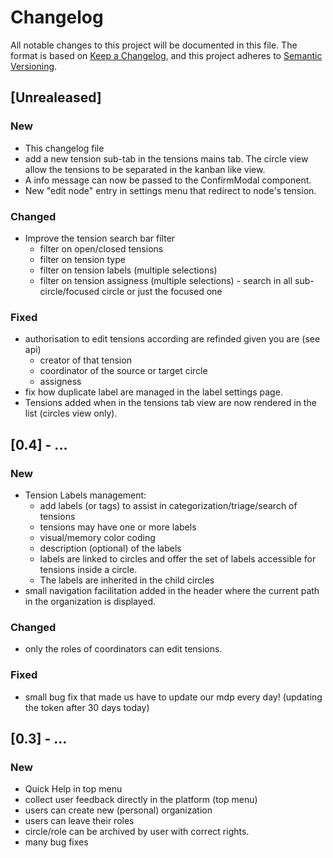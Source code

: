 # Changelog                                                                                                                                                                                                        

All notable changes to this project will be documented in this file.
The format is based on [Keep a Changelog](https://keepachangelog.com/en/1.0.0/), and this project adheres to [Semantic Versioning](https://semver.org/spec/v2.0.0.html).


## [Unrealeased]                                                                                                                                                                                                   

### New
- This changelog file
- add a new tension sub-tab in the tensions mains tab. The circle view allow the tensions to be separated in the kanban like view.
- A info message can now be passed to the ConfirmModal component.
- New "edit node" entry in settings menu that redirect to node's tension.

### Changed
- Improve the tension search bar filter
	- filter on open/closed tensions
    - filter on tension type
    - filter on tension labels (multiple selections)
    - filter on tension assigness (multiple selections)
    - search in all sub-circle/focused circle or just the focused one

### Fixed
- authorisation to edit tensions according are refinded given you are (see api)
    * creator of that tension
    * coordinator of the source or target circle
    * assigness
- fix how duplicate label are managed in the label settings page.
- Tensions added when in the tensions tab view are now rendered in the list (circles view only).

## [0.4] - ...

### New
- Tension Labels management:
    - add labels (or tags) to assist in categorization/triage/search of tensions
    - tensions may have one or more labels
    - visual/memory color coding
    - description (optional) of the labels
    - labels are linked to circles and offer the set of labels accessible for tensions inside a circle.
    - The labels are inherited in the child circles
- small navigation facilitation added in the header where the current path in the organization is displayed.

### Changed
- only the roles of coordinators can edit tensions.

### Fixed
- small bug fix that made us have to update our mdp every day! (updating the token after 30 days today)


## [0.3] - ...

### New
- Quick Help in top menu
- collect user feedback directly in the platform (top menu)
- users can create new (personal) organization
- users can leave their roles
- circle/role can be archived by user with correct rights.
- many bug fixes

